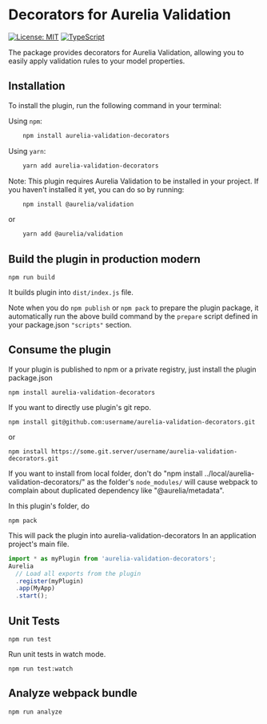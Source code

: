 # Decorators for Aurelia Validation

[![License: MIT](https://img.shields.io/badge/License-MIT-yellow.svg)](https://opensource.org/licenses/MIT)
[![TypeScript](https://img.shields.io/badge/%3C%2F%3E-TypeScript-%230074c1.svg)](http://www.typescriptlang.org/)
<!-- [![npm](https://img.shields.io/npm/v/@aurelia/validation.svg?maxAge=3600)](https://www.npmjs.com/package/@aurelia/validation) -->

The package provides decorators for Aurelia Validation, allowing you to easily apply validation rules to your model properties.

## Installation

To install the plugin, run the following command in your terminal:

Using `npm`:

``` bash
    npm install aurelia-validation-decorators
```

Using `yarn`:

``` bash
    yarn add aurelia-validation-decorators
```

Note:
This plugin requires Aurelia Validation to be installed in your project. If you haven't installed it yet, you can do so by running:

``` bash
    npm install @aurelia/validation
```

or

``` bash
    yarn add @aurelia/validation
```

## Build the plugin in production modern

    npm run build

It builds plugin into `dist/index.js` file.

Note when you do `npm publish` or `npm pack` to prepare the plugin package, it automatically run the above build command by the `prepare` script defined in your package.json `"scripts"` section.

## Consume the plugin

If your plugin is published to npm or a private registry, just install the plugin package.json

    npm install aurelia-validation-decorators

If you want to directly use plugin's git repo.

    npm install git@github.com:username/aurelia-validation-decorators.git

or

    npm install https://some.git.server/username/aurelia-validation-decorators.git

If you want to install from local folder, don't do "npm install ../local/aurelia-validation-decorators/" as the folder's `node_modules/` will cause webpack to complain about duplicated dependency like "@aurelia/metadata".

In this plugin's folder, do

    npm pack

This will pack the plugin into aurelia-validation-decorators
In an application project's main file.

```js
import * as myPlugin from 'aurelia-validation-decorators';
Aurelia
  // Load all exports from the plugin
  .register(myPlugin)
  .app(MyApp)
  .start();
```

## Unit Tests

    npm run test

Run unit tests in watch mode.

    npm run test:watch

## Analyze webpack bundle

    npm run analyze
